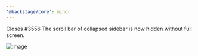 ```yaml
---
'@backstage/core': minor
---
```


Closes #3556
The scroll bar of collapsed sidebar is now hidden without full screen.

![image](https://user-images.githubusercontent.com/46953622/105390193-0bfd0080-5c19-11eb-8e86-2161bbe6e8d9.png)
